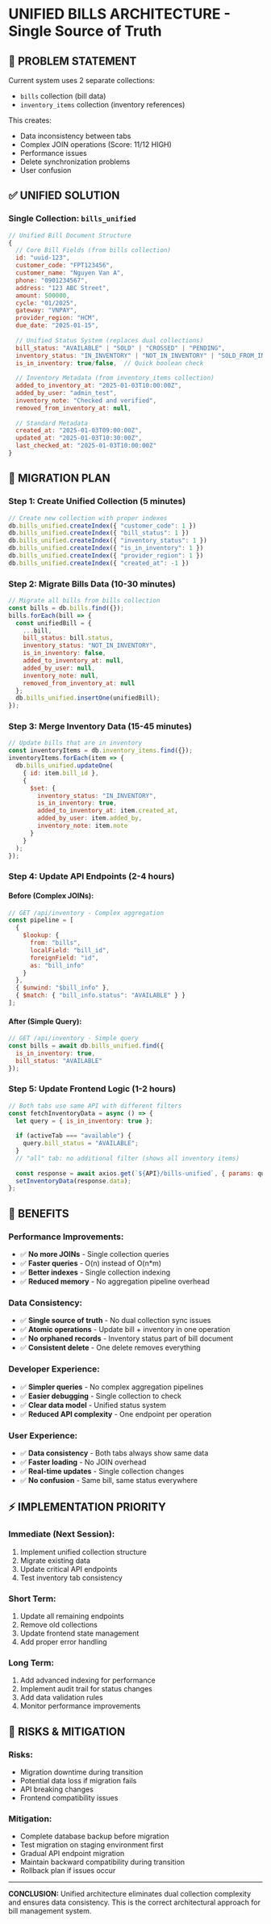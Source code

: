 # UNIFIED BILLS ARCHITECTURE - Single Source of Truth

## 🎯 PROBLEM STATEMENT
Current system uses 2 separate collections:
- `bills` collection (bill data)
- `inventory_items` collection (inventory references)

This creates:
- Data inconsistency between tabs
- Complex JOIN operations (Score: 11/12 HIGH)
- Performance issues
- Delete synchronization problems
- User confusion

## ✅ UNIFIED SOLUTION

### **Single Collection: `bills_unified`**

```javascript
// Unified Bill Document Structure
{
  // Core Bill Fields (from bills collection)
  id: "uuid-123",
  customer_code: "FPT123456",
  customer_name: "Nguyen Van A",
  phone: "0901234567",
  address: "123 ABC Street",
  amount: 500000,
  cycle: "01/2025",
  gateway: "VNPAY",
  provider_region: "HCM",
  due_date: "2025-01-15",
  
  // Unified Status System (replaces dual collections)
  bill_status: "AVAILABLE" | "SOLD" | "CROSSED" | "PENDING",
  inventory_status: "IN_INVENTORY" | "NOT_IN_INVENTORY" | "SOLD_FROM_INVENTORY",
  is_in_inventory: true/false,  // Quick boolean check
  
  // Inventory Metadata (from inventory_items collection)
  added_to_inventory_at: "2025-01-03T10:00:00Z",
  added_by_user: "admin_test",
  inventory_note: "Checked and verified",
  removed_from_inventory_at: null,
  
  // Standard Metadata
  created_at: "2025-01-03T09:00:00Z",
  updated_at: "2025-01-03T10:30:00Z",
  last_checked_at: "2025-01-03T10:00:00Z"
}
```

## 🔄 MIGRATION PLAN

### **Step 1: Create Unified Collection (5 minutes)**
```javascript
// Create new collection with proper indexes
db.bills_unified.createIndex({ "customer_code": 1 })
db.bills_unified.createIndex({ "bill_status": 1 })
db.bills_unified.createIndex({ "inventory_status": 1 })
db.bills_unified.createIndex({ "is_in_inventory": 1 })
db.bills_unified.createIndex({ "provider_region": 1 })
db.bills_unified.createIndex({ "created_at": -1 })
```

### **Step 2: Migrate Bills Data (10-30 minutes)**
```javascript
// Migrate all bills from bills collection
const bills = db.bills.find({});
bills.forEach(bill => {
  const unifiedBill = {
    ...bill,
    bill_status: bill.status,
    inventory_status: "NOT_IN_INVENTORY",
    is_in_inventory: false,
    added_to_inventory_at: null,
    added_by_user: null,
    inventory_note: null,
    removed_from_inventory_at: null
  };
  db.bills_unified.insertOne(unifiedBill);
});
```

### **Step 3: Merge Inventory Data (15-45 minutes)**
```javascript
// Update bills that are in inventory
const inventoryItems = db.inventory_items.find({});
inventoryItems.forEach(item => {
  db.bills_unified.updateOne(
    { id: item.bill_id },
    {
      $set: {
        inventory_status: "IN_INVENTORY",
        is_in_inventory: true,
        added_to_inventory_at: item.created_at,
        added_by_user: item.added_by,
        inventory_note: item.note
      }
    }
  );
});
```

### **Step 4: Update API Endpoints (2-4 hours)**

#### **Before (Complex JOINs):**
```javascript
// GET /api/inventory - Complex aggregation
const pipeline = [
  {
    $lookup: {
      from: "bills",
      localField: "bill_id", 
      foreignField: "id",
      as: "bill_info"
    }
  },
  { $unwind: "$bill_info" },
  { $match: { "bill_info.status": "AVAILABLE" } }
];
```

#### **After (Simple Query):**
```javascript
// GET /api/inventory - Simple query
const bills = await db.bills_unified.find({
  is_in_inventory: true,
  bill_status: "AVAILABLE"
});
```

### **Step 5: Update Frontend Logic (1-2 hours)**
```javascript
// Both tabs use same API with different filters
const fetchInventoryData = async () => {
  let query = { is_in_inventory: true };
  
  if (activeTab === "available") {
    query.bill_status = "AVAILABLE";
  }
  // "all" tab: no additional filter (shows all inventory items)
  
  const response = await axios.get(`${API}/bills-unified`, { params: query });
  setInventoryData(response.data);
};
```

## 🎯 BENEFITS

### **Performance Improvements:**
- ✅ **No more JOINs** - Single collection queries
- ✅ **Faster queries** - O(n) instead of O(n*m)
- ✅ **Better indexes** - Single collection indexing
- ✅ **Reduced memory** - No aggregation pipeline overhead

### **Data Consistency:**
- ✅ **Single source of truth** - No dual collection sync issues
- ✅ **Atomic operations** - Update bill + inventory in one operation
- ✅ **No orphaned records** - Inventory status part of bill document
- ✅ **Consistent delete** - One delete removes everything

### **Developer Experience:**
- ✅ **Simpler queries** - No complex aggregation pipelines
- ✅ **Easier debugging** - Single collection to check
- ✅ **Clear data model** - Unified status system
- ✅ **Reduced API complexity** - One endpoint per operation

### **User Experience:**
- ✅ **Data consistency** - Both tabs always show same data
- ✅ **Faster loading** - No JOIN overhead
- ✅ **Real-time updates** - Single collection changes
- ✅ **No confusion** - Same bill, same status everywhere

## ⚡ IMPLEMENTATION PRIORITY

### **Immediate (Next Session):**
1. Implement unified collection structure
2. Migrate existing data
3. Update critical API endpoints
4. Test inventory tab consistency

### **Short Term:**
1. Update all remaining endpoints
2. Remove old collections
3. Update frontend state management
4. Add proper error handling

### **Long Term:**
1. Add advanced indexing for performance
2. Implement audit trail for status changes
3. Add data validation rules
4. Monitor performance improvements

## 🚨 RISKS & MITIGATION

### **Risks:**
- Migration downtime during transition
- Potential data loss if migration fails
- API breaking changes
- Frontend compatibility issues

### **Mitigation:**
- Complete database backup before migration
- Test migration on staging environment first
- Gradual API endpoint migration
- Maintain backward compatibility during transition
- Rollback plan if issues occur

---

**CONCLUSION:** Unified architecture eliminates dual collection complexity and ensures data consistency. This is the correct architectural approach for bill management system.